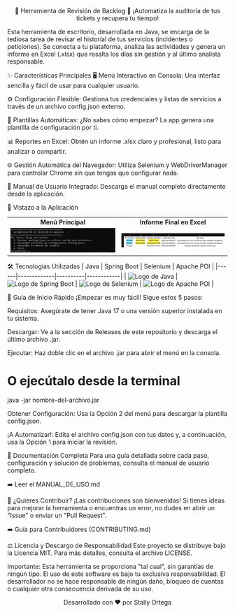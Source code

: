 <div align="center">

🤖 Herramienta de Revisión de Backlog 🤖
¡Automatiza la auditoría de tus tickets y recupera tu tiempo!

</div>

<div align="center">

</div>

Esta herramienta de escritorio, desarrollada en Java, se encarga de la tediosa tarea de revisar el historial de tus servicios (incidentes o peticiones). Se conecta a tu plataforma, analiza las actividades y genera un informe en Excel (.xlsx) que resalta los días sin gestión y al último analista responsable.

✨ Características Principales
🖥️ Menú Interactivo en Consola: Una interfaz sencilla y fácil de usar para cualquier usuario.

⚙️ Configuración Flexible: Gestiona tus credenciales y listas de servicios a través de un archivo config.json externo.

📄 Plantillas Automáticas: ¿No sabes cómo empezar? La app genera una plantilla de configuración por ti.

📊 Reportes en Excel: Obtén un informe .xlsx claro y profesional, listo para analizar o compartir.

🌐 Gestión Automática del Navegador: Utiliza Selenium y WebDriverManager para controlar Chrome sin que tengas que configurar nada.

📖 Manual de Usuario Integrado: Descarga el manual completo directamente desde la aplicación.

📸 Vistazo a la Aplicación
<table align="center">
<tr>
<td align="center"><strong>Menú Principal</strong></td>
<td align="center"><strong>Informe Final en Excel</strong></td>
</tr>
<tr>
<td><img src="captures/menu.png" alt="Imagen del menú principal en la consola" width="400"/></td>
<td><img src="captures/result.png" alt="Imagen de un ejemplo del reporte en Excel" width="400"/></td>
</tr>
</table>

🛠️ Tecnologías Utilizadas
| Java | Spring Boot | Selenium | Apache POI |
|------|-------------|----------|------------|
| <img src="https://img.icons8.com/color/48/000000/java-coffee-cup-logo.png" alt="Logo de Java"/> | <img src="https://img.icons8.com/color/48/000000/spring-logo.png" alt="Logo de Spring Boot"/> | <img src="https://img.icons8.com/color/48/000000/selenium-test-automation.png" alt="Logo de Selenium"/> | <img src="https://img.icons8.com/color/48/000000/ms-excel.png" alt="Logo de Apache POI"/> |

🚀 Guía de Inicio Rápido
¡Empezar es muy fácil! Sigue estos 5 pasos:

Requisitos: Asegúrate de tener Java 17 o una versión superior instalada en tu sistema.

Descargar: Ve a la sección de Releases de este repositorio y descarga el último archivo .jar.

Ejecutar: Haz doble clic en el archivo .jar para abrir el menú en la consola.

# O ejecútalo desde la terminal
java -jar nombre-del-archivo.jar

Obtener Configuración: Usa la Opción 2 del menú para descargar la plantilla config.json.

¡A Automatizar!: Edita el archivo config.json con tus datos y, a continuación, usa la Opción 1 para iniciar la revisión.

📖 Documentación Completa
Para una guía detallada sobre cada paso, configuración y solución de problemas, consulta el manual de usuario completo.

➡️ Leer el MANUAL_DE_USO.md

🤝 ¿Quieres Contribuir?
¡Las contribuciones son bienvenidas! Si tienes ideas para mejorar la herramienta o encuentras un error, no dudes en abrir un "Issue" o enviar un "Pull Request".

➡️ Guía para Contribuidores (CONTRIBUTING.md)

⚖️ Licencia y Descargo de Responsabilidad
Este proyecto se distribuye bajo la Licencia MIT. Para más detalles, consulta el archivo LICENSE.

Importante: Esta herramienta se proporciona "tal cual", sin garantías de ningún tipo. El uso de este software es bajo tu exclusiva responsabilidad. El desarrollador no se hace responsable de ningún daño, bloqueo de cuentas o cualquier otra consecuencia derivada de su uso.

<div align="center">

Desarrollado con ❤️ por Stally Ortega

</div>
